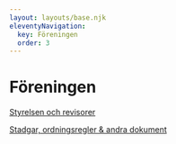 ```yaml
---
layout: layouts/base.njk
eleventyNavigation:
  key: Föreningen
  order: 3
---
```

# Föreningen

[Styrelsen och revisorer](styrelsen)

[Stadgar, ordningsregler & andra dokument](stadgar)